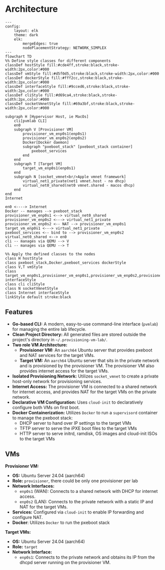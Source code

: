 # Architecture

```mermaid
---
config:
    layout: elk
    theme: dark
    elk:
        mergeEdges: true
        nodePlacementStrategy: NETWORK_SIMPLEX
---
flowchart TD
%% Define style classes for different components
classDef hostStyle fill:#cde4ff,stroke:black,stroke-width:2px,color:#000
classDef vmStyle fill:#d5f0d5,stroke:black,stroke-width:2px,color:#000
classDef dockerStyle fill:#fff2cc,stroke:black,stroke-width:2px,color:#000
classDef interfaceStyle fill:#9cced6,stroke:black,stroke-width:2px,color:#000
classDef cliStyle fill:#d69ca4,stroke:black,stroke-width:2px,color:#000
classDef socketVmnetStyle fill:#69a3bf,stroke:black,stroke-width:2px,color:#000

subgraph H [Hypervisor Host, ie MacOs]
    cli[pvmlab CLI]
    en0
    subgraph V [Provisioner VM]
        provisioner_vm_enp0s1(enp0s1)
        provisioner_vm_enp0s2(enp0s2)
        Docker[Docker daemon]
        subgraph "pxeboot_stack" [pxeboot_stack container]
            pxeboot_services
        end
    end
    subgraph T [Target VM]
        target_vm_enp0s1(enp0s1)
    end
    subgraph N [socket_vmnet<br/>Apple vmnet framework]
        virtual_net1_private(net1 vmnet.host - no dhcp)
        virtual_net0_shared(net0 vmnet.shared - macos dhcp)
    end
end
Internet

en0 <----> Internet
Docker -- manages --> pxeboot_stack
provisioner_vm_enp0s1 <--> virtual_net0_shared
provisioner_vm_enp0s2 <---> virtual_net1_private
provisioner_vm_enp0s2 <-- NAT --> provisioner_vm_enp0s1
target_vm_enp0s1 <---> virtual_net1_private
pxeboot_services <-- bind to --> provisioner_vm_enp0s2
virtual_net0_shared <--> en0
cli -- manages via QEMU --> V
cli -- manages via QEMU --> T

%% Apply the defined classes to the nodes
class H hostStyle
class pxeboot_stack,Docker,pxeboot_services dockerStyle
class V,T vmStyle
class target_vm_enp0s1,provisioner_vm_enp0s1,provisioner_vm_enp0s2,provisioner_vm_enp0s3,en0,virtual_net0_shared,virtual_net1_private interfaceStyle
class cli cliStyle
class N socketVmnetStyle
class Internet interfaceStyle
linkStyle default stroke:black
```

## Features

- **Go-based CLI:** A modern, easy-to-use command-line interface (`pvmlab`) for managing the entire lab lifecycle.
- **Clean Project Directory:** All generated files are stored outside the project's directory in `~/.provisioning-vm-lab/`.
- **Two role VM Architecture:**
  - **Provisioner VM:** An `aarch64` Ubuntu server that provides pxeboot and NAT services for the target VMs.
  - **Target VM:** An `aarch64` Ubuntu server that sits in the private network and is provisioned by the provisioner VM. The provisioner VM also provides internet access for the target VMs.
- **Isolated Provisioning Network:** Utilizes `socket_vmnet` to create a private host-only network for provisioning services.
- **Internet Access:** The provisioner VM is connected to a shared network for internet access, and provides NAT for the target VMs on the private network.
- **Declarative VM Configuration:** Uses `cloud-init` to declaratively configure both VMs on first boot.
- **Docker Containerization:** Utilizes `Docker` to run a `supervisord` container to manage the pxeboot stack:
  - DHCP server to hand over IP settings to the target VMs
  - TFTP server to serve the iPXE boot files to the target VMs
  - HTTP server to serve initrd, ramdisk, OS images and cloud-init ISOs to the target VMs

## VMs

**Provisioner VM:**

- **OS:** Ubuntu Server 24.04 (aarch64)
- **Role:** `provisioner`, there could be only one provisioner per lab
- **Network Interfaces:**
  - `enp0s1` (WAN): Connects to a shared network with DHCP for internet access.
  - `enp0s2` (LAN): Connects to the private network with a static IP and NAT for the target VMs.
- **Services:** Configured via `cloud-init` to enable IP forwarding and configure NAT.
- **Docker**: Utilizes `Docker` to run the pxeboot stack

**Target VMs:**

- **OS:** Ubuntu Server 24.04 (aarch64)
- **Role:** `target`
- **Network Interface:**
  - `enp0s1`: Connects to the private network and obtains its IP from the dhcpd server running on the provisioner VM.
